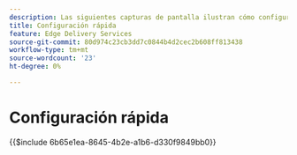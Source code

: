 ```yaml
---
description: Las siguientes capturas de pantalla ilustran cómo configurar Fastly para entregar contenido. Los ajustes esenciales están marcados con un círculo rojo.
title: Configuración rápida
feature: Edge Delivery Services
source-git-commit: 80d974c23cb3dd7c0844b4d2cec2b608ff813438
workflow-type: tm+mt
source-wordcount: '23'
ht-degree: 0%

---
```


# Configuración rápida

{{$include 6b65e1ea-8645-4b2e-a1b6-d330f9849bb0}}